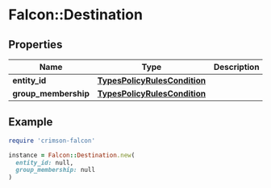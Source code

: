 # Falcon::Destination

## Properties

| Name | Type | Description | Notes |
| ---- | ---- | ----------- | ----- |
| **entity_id** | [**TypesPolicyRulesCondition**](TypesPolicyRulesCondition.md) |  | [optional] |
| **group_membership** | [**TypesPolicyRulesCondition**](TypesPolicyRulesCondition.md) |  | [optional] |

## Example

```ruby
require 'crimson-falcon'

instance = Falcon::Destination.new(
  entity_id: null,
  group_membership: null
)
```

